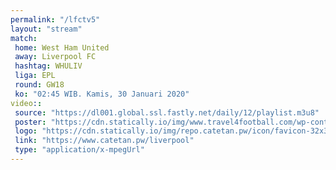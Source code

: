 ```yaml
---
permalink: "/lfctv5"
layout: "stream"
match:
 home: West Ham United
 away: Liverpool FC
 hashtag: WHULIV
 liga: EPL
 round: GW18
 ko: "02:45 WIB. Kamis, 30 Januari 2020"
video::
 source: "https://dl001.global.ssl.fastly.net/daily/12/playlist.m3u8"
 poster: "https://cdn.statically.io/img/www.travel4football.com/wp-content/uploads/sites/2/2019/09/Skjermbilde-2019-09-06-kl.-10.59.08.png?w=720&format=webp"
 logo: "https://cdn.statically.io/img/repo.catetan.pw/icon/favicon-32x32.png"
 link: "https://www.catetan.pw/liverpool"
 type: "application/x-mpegUrl"
---
```

